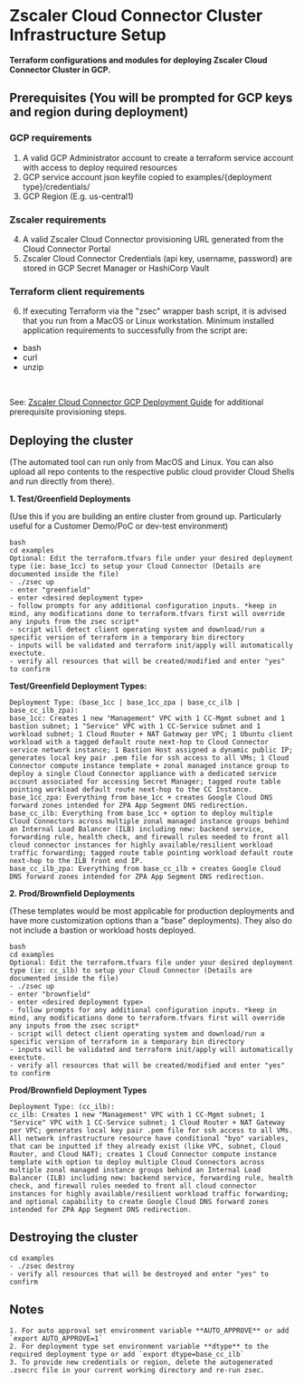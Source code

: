 # Zscaler Cloud Connector Cluster Infrastructure Setup

**Terraform configurations and modules for deploying Zscaler Cloud Connector Cluster in GCP.**

## Prerequisites (You will be prompted for GCP keys and region during deployment)

### GCP requirements
1.  A valid GCP Administrator account to create a terraform service account with access to deploy required resources
2.  GCP service account json keyfile copied to examples/{deployment type}/credentials/
3.  GCP Region (E.g. us-central1)

### Zscaler requirements
4.  A valid Zscaler Cloud Connector provisioning URL generated from the Cloud Connector Portal
5.  Zscaler Cloud Connector Credentials (api key, username, password) are stored in GCP Secret Manager or HashiCorp Vault

### **Terraform client requirements**
6. If executing Terraform via the "zsec" wrapper bash script, it is advised that you run from a MacOS or Linux workstation. Minimum installed application requirements to successfully from the script are:
- bash
- curl
- unzip
<br>

See: [Zscaler Cloud Connector GCP Deployment Guide](https://help.zscaler.com/cloud-branch-connector/deploying-zscaler-cloud-connector-google-cloud-platform) for additional prerequisite provisioning steps.

## Deploying the cluster
(The automated tool can run only from MacOS and Linux. You can also upload all repo contents to the respective public cloud provider Cloud Shells and run directly from there).   
 
**1. Test/Greenfield Deployments**

(Use this if you are building an entire cluster from ground up.
 Particularly useful for a Customer Demo/PoC or dev-test environment)

```
bash
cd examples
Optional: Edit the terraform.tfvars file under your desired deployment type (ie: base_1cc) to setup your Cloud Connector (Details are documented inside the file)
- ./zsec up
- enter "greenfield"
- enter <desired deployment type>
- follow prompts for any additional configuration inputs. *keep in mind, any modifications done to terraform.tfvars first will override any inputs from the zsec script*
- script will detect client operating system and download/run a specific version of terraform in a temporary bin directory
- inputs will be validated and terraform init/apply will automatically exectute.
- verify all resources that will be created/modified and enter "yes" to confirm
```

**Test/Greenfield Deployment Types:**

```
Deployment Type: (base_1cc | base_1cc_zpa | base_cc_ilb | base_cc_ilb_zpa):
base_1cc: Creates 1 new "Management" VPC with 1 CC-Mgmt subnet and 1 bastion subnet; 1 "Service" VPC with 1 CC-Service subnet and 1 workload subnet; 1 Cloud Router + NAT Gateway per VPC; 1 Ubuntu client workload with a tagged default route next-hop to Cloud Connector service network instance; 1 Bastion Host assigned a dynamic public IP; generates local key pair .pem file for ssh access to all VMs; 1 Cloud Connector compute instance template + zonal managed instance group to deploy a single Cloud Connector appliance with a dedicated service account associated for accessing Secret Manager; tagged route table pointing workload default route next-hop to the CC Instance.
base_1cc_zpa: Everything from base_1cc + creates Google Cloud DNS forward zones intended for ZPA App Segment DNS redirection.
base_cc_ilb: Everything from base_1cc + option to deploy multiple Cloud Connectors across multiple zonal managed instance groups behind an Internal Load Balancer (ILB) including new: backend service, forwarding rule, health check, and firewall rules needed to front all cloud connector instances for highly available/resilient workload traffic forwarding; tagged route table pointing workload default route next-hop to the ILB front end IP.
base_cc_ilb_zpa: Everything from base_cc_ilb + creates Google Cloud DNS forward zones intended for ZPA App Segment DNS redirection.
```

**2. Prod/Brownfield Deployments**

(These templates would be most applicable for production deployments and have more customization options than a "base" deployments). They also do not include a bastion or workload hosts deployed.

```
bash
cd examples
Optional: Edit the terraform.tfvars file under your desired deployment type (ie: cc_ilb) to setup your Cloud Connector (Details are documented inside the file)
- ./zsec up
- enter "brownfield"
- enter <desired deployment type>
- follow prompts for any additional configuration inputs. *keep in mind, any modifications done to terraform.tfvars first will override any inputs from the zsec script*
- script will detect client operating system and download/run a specific version of terraform in a temporary bin directory
- inputs will be validated and terraform init/apply will automatically exectute.
- verify all resources that will be created/modified and enter "yes" to confirm
```

**Prod/Brownfield Deployment Types**

```
Deployment Type: (cc_ilb):
cc_ilb: Creates 1 new "Management" VPC with 1 CC-Mgmt subnet; 1 "Service" VPC with 1 CC-Service subnet; 1 Cloud Router + NAT Gateway per VPC; generates local key pair .pem file for ssh access to all VMs. All network infrastructure resource have conditional "byo" variables, that can be inputted if they already exist (like VPC, subnet, Cloud Router, and Cloud NAT); creates 1 Cloud Connector compute instance template with option to deploy multiple Cloud Connectors across multiple zonal managed instance groups behind an Internal Load Balancer (ILB) including new: backend service, forwarding rule, health check, and firewall rules needed to front all cloud connector instances for highly available/resilient workload traffic forwarding; and optional capability to create Google Cloud DNS forward zones intended for ZPA App Segment DNS redirection.
```

## Destroying the cluster
```
cd examples
- ./zsec destroy
- verify all resources that will be destroyed and enter "yes" to confirm
```

## Notes
```
1. For auto approval set environment variable **AUTO_APPROVE** or add `export AUTO_APPROVE=1`
2. For deployment type set environment variable **dtype** to the required deployment type or add `export dtype=base_cc_ilb`
3. To provide new credentials or region, delete the autogenerated .zsecrc file in your current working directory and re-run zsec.
```
